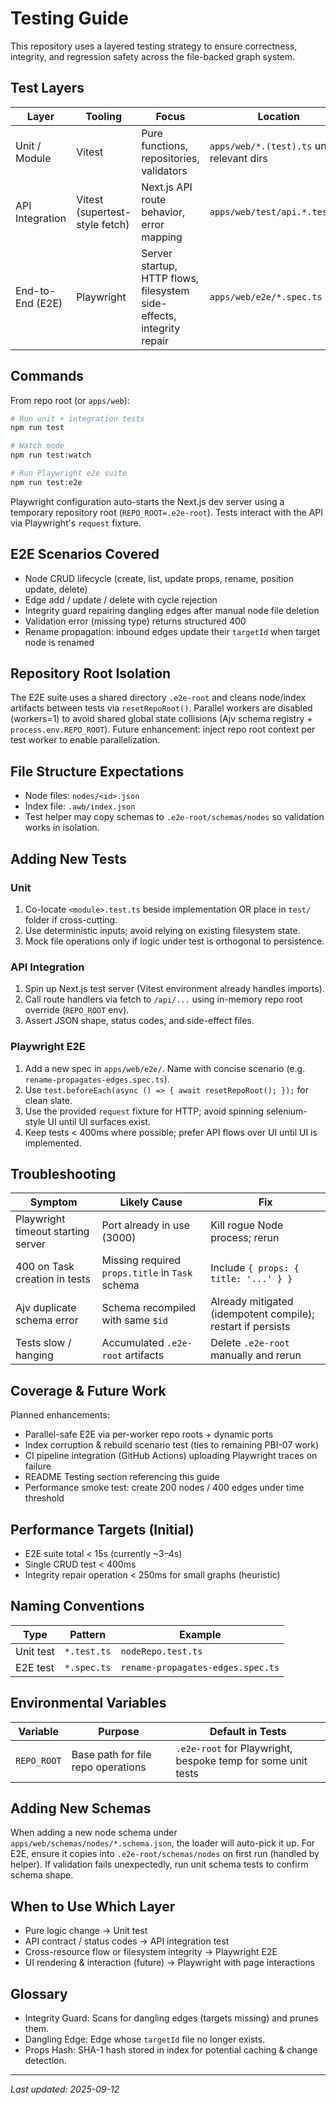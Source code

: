 # Testing Guide

This repository uses a layered testing strategy to ensure correctness, integrity, and regression safety across the file-backed graph system.

## Test Layers

| Layer | Tooling | Focus | Location |
|-------|---------|-------|----------|
| Unit / Module | Vitest | Pure functions, repositories, validators | `apps/web/*.(test).ts` under relevant dirs |
| API Integration | Vitest (supertest-style fetch) | Next.js API route behavior, error mapping | `apps/web/test/api.*.test.ts` |
| End-to-End (E2E) | Playwright | Server startup, HTTP flows, filesystem side-effects, integrity repair | `apps/web/e2e/*.spec.ts` |

## Commands

From repo root (or `apps/web`):

```bash
# Run unit + integration tests
npm run test

# Watch mode
npm run test:watch

# Run Playwright e2e suite
npm run test:e2e
```

Playwright configuration auto-starts the Next.js dev server using a temporary repository root (`REPO_ROOT=.e2e-root`). Tests interact with the API via Playwright's `request` fixture.

## E2E Scenarios Covered
- Node CRUD lifecycle (create, list, update props, rename, position update, delete)
- Edge add / update / delete with cycle rejection
- Integrity guard repairing dangling edges after manual node file deletion
- Validation error (missing type) returns structured 400
- Rename propagation: inbound edges update their `targetId` when target node is renamed

## Repository Root Isolation
The E2E suite uses a shared directory `.e2e-root` and cleans node/index artifacts between tests via `resetRepoRoot()`. Parallel workers are disabled (workers=1) to avoid shared global state collisions (Ajv schema registry + `process.env.REPO_ROOT`). Future enhancement: inject repo root context per test worker to enable parallelization.

## File Structure Expectations
- Node files: `nodes/<id>.json`
- Index file: `.awb/index.json`
- Test helper may copy schemas to `.e2e-root/schemas/nodes` so validation works in isolation.

## Adding New Tests
### Unit
1. Co-locate `<module>.test.ts` beside implementation OR place in `test/` folder if cross-cutting.
2. Use deterministic inputs; avoid relying on existing filesystem state.
3. Mock file operations only if logic under test is orthogonal to persistence.

### API Integration
1. Spin up Next.js test server (Vitest environment already handles imports).
2. Call route handlers via fetch to `/api/...` using in-memory repo root override (`REPO_ROOT` env).
3. Assert JSON shape, status codes, and side-effect files.

### Playwright E2E
1. Add a new spec in `apps/web/e2e/`. Name with concise scenario (e.g. `rename-propagates-edges.spec.ts`).
2. Use `test.beforeEach(async () => { await resetRepoRoot(); });` for clean slate.
3. Use the provided `request` fixture for HTTP; avoid spinning selenium-style UI until UI surfaces exist.
4. Keep tests < 400ms where possible; prefer API flows over UI until UI is implemented.

## Troubleshooting
| Symptom | Likely Cause | Fix |
|---------|--------------|-----|
| Playwright timeout starting server | Port already in use (3000) | Kill rogue Node process; rerun |
| 400 on Task creation in tests | Missing required `props.title` in `Task` schema | Include `{ props: { title: '...' } }` |
| Ajv duplicate schema error | Schema recompiled with same `$id` | Already mitigated (idempotent compile); restart if persists |
| Tests slow / hanging | Accumulated `.e2e-root` artifacts | Delete `.e2e-root` manually and rerun |

## Coverage & Future Work
Planned enhancements:
- Parallel-safe E2E via per-worker repo roots + dynamic ports
- Index corruption & rebuild scenario test (ties to remaining PBI-07 work)
- CI pipeline integration (GitHub Actions) uploading Playwright traces on failure
- README Testing section referencing this guide
- Performance smoke test: create 200 nodes / 400 edges under time threshold

## Performance Targets (Initial)
- E2E suite total < 15s (currently ~3–4s)
- Single CRUD test < 400ms
- Integrity repair operation < 250ms for small graphs (heuristic)

## Naming Conventions
| Type | Pattern | Example |
|------|---------|---------|
| Unit test | `*.test.ts` | `nodeRepo.test.ts` |
| E2E test | `*.spec.ts` | `rename-propagates-edges.spec.ts` |

## Environmental Variables
| Variable | Purpose | Default in Tests |
|----------|---------|------------------|
| `REPO_ROOT` | Base path for file repo operations | `.e2e-root` for Playwright, bespoke temp for some unit tests |

## Adding New Schemas
When adding a new node schema under `apps/web/schemas/nodes/*.schema.json`, the loader will auto-pick it up. For E2E, ensure it copies into `.e2e-root/schemas/nodes` on first run (handled by helper). If validation fails unexpectedly, run unit schema tests to confirm schema shape.

## When to Use Which Layer
- Pure logic change → Unit test
- API contract / status codes → API integration test
- Cross-resource flow or filesystem integrity → Playwright E2E
- UI rendering & interaction (future) → Playwright with page interactions

## Glossary
- Integrity Guard: Scans for dangling edges (targets missing) and prunes them.
- Dangling Edge: Edge whose `targetId` file no longer exists.
- Props Hash: SHA-1 hash stored in index for potential caching & change detection.

---
_Last updated: 2025-09-12_
